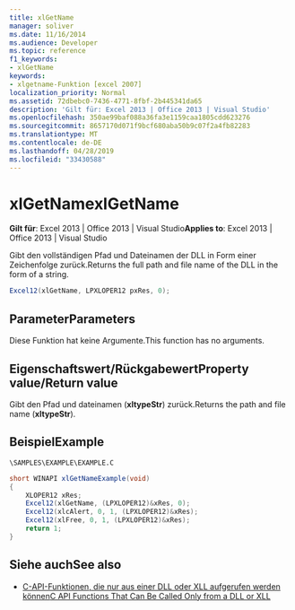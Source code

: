```yaml
---
title: xlGetName
manager: soliver
ms.date: 11/16/2014
ms.audience: Developer
ms.topic: reference
f1_keywords:
- xlGetName
keywords:
- xlgetname-Funktion [excel 2007]
localization_priority: Normal
ms.assetid: 72dbebc0-7436-4771-8fbf-2b445341da65
description: 'Gilt für: Excel 2013 | Office 2013 | Visual Studio'
ms.openlocfilehash: 350ae99baf088a36fa3e1159caa1805cdd623276
ms.sourcegitcommit: 8657170d071f9bcf680aba50b9c07f2a4fb82283
ms.translationtype: MT
ms.contentlocale: de-DE
ms.lasthandoff: 04/28/2019
ms.locfileid: "33430588"
---
```

# <a name="xlgetname"></a><span data-ttu-id="b0386-104">xlGetName</span><span class="sxs-lookup"><span data-stu-id="b0386-104">xlGetName</span></span>

<span data-ttu-id="b0386-105">**Gilt für**: Excel 2013 | Office 2013 | Visual Studio</span><span class="sxs-lookup"><span data-stu-id="b0386-105">**Applies to**: Excel 2013 | Office 2013 | Visual Studio</span></span> 
  
<span data-ttu-id="b0386-106">Gibt den vollständigen Pfad und Dateinamen der DLL in Form einer Zeichenfolge zurück.</span><span class="sxs-lookup"><span data-stu-id="b0386-106">Returns the full path and file name of the DLL in the form of a string.</span></span>
  
```cs
Excel12(xlGetName, LPXLOPER12 pxRes, 0);
```

## <a name="parameters"></a><span data-ttu-id="b0386-107">Parameter</span><span class="sxs-lookup"><span data-stu-id="b0386-107">Parameters</span></span>

<span data-ttu-id="b0386-108">Diese Funktion hat keine Argumente.</span><span class="sxs-lookup"><span data-stu-id="b0386-108">This function has no arguments.</span></span>
  
## <a name="property-valuereturn-value"></a><span data-ttu-id="b0386-109">Eigenschaftswert/Rückgabewert</span><span class="sxs-lookup"><span data-stu-id="b0386-109">Property value/Return value</span></span>

<span data-ttu-id="b0386-110">Gibt den Pfad und dateinamen (**xltypeStr**) zurück.</span><span class="sxs-lookup"><span data-stu-id="b0386-110">Returns the path and file name (**xltypeStr**).</span></span> 
  
## <a name="example"></a><span data-ttu-id="b0386-111">Beispiel</span><span class="sxs-lookup"><span data-stu-id="b0386-111">Example</span></span>

`\SAMPLES\EXAMPLE\EXAMPLE.C`
  
```cs
short WINAPI xlGetNameExample(void)
{
    XLOPER12 xRes;
    Excel12(xlGetName, (LPXLOPER12)&xRes, 0);
    Excel12(xlcAlert, 0, 1, (LPXLOPER12)&xRes);
    Excel12(xlFree, 0, 1, (LPXLOPER12)&xRes);
    return 1;
}
```

## <a name="see-also"></a><span data-ttu-id="b0386-112">Siehe auch</span><span class="sxs-lookup"><span data-stu-id="b0386-112">See also</span></span>

- [<span data-ttu-id="b0386-113">C-API-Funktionen, die nur aus einer DLL oder XLL aufgerufen werden können</span><span class="sxs-lookup"><span data-stu-id="b0386-113">C API Functions That Can Be Called Only from a DLL or XLL</span></span>](c-api-functions-that-can-be-called-only-from-a-dll-or-xll.md)

